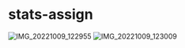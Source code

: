 # stats-assign
![IMG_20221009_122955](https://user-images.githubusercontent.com/111178465/194743425-d935a67c-a25d-4394-a3cb-e8bc040774d8.jpg)
![IMG_20221009_123009](https://user-images.githubusercontent.com/111178465/194743433-a867edc1-525a-4afc-999b-0ce85f832e29.jpg)
